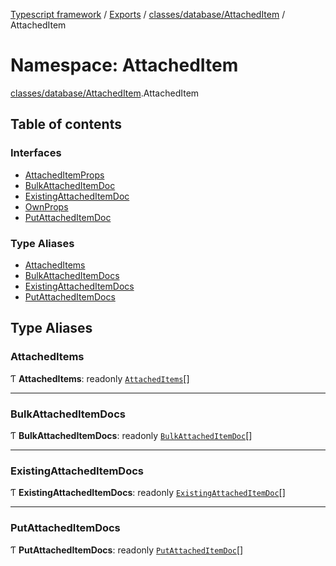 [Typescript framework](../index.md) / [Exports](../modules.md) / [classes/database/AttachedItem](classes_database_AttachedItem.md) / AttachedItem

# Namespace: AttachedItem

[classes/database/AttachedItem](classes_database_AttachedItem.md).AttachedItem

## Table of contents

### Interfaces

- [AttachedItemProps](../interfaces/classes_database_AttachedItem.AttachedItem.AttachedItemProps.md)
- [BulkAttachedItemDoc](../interfaces/classes_database_AttachedItem.AttachedItem.BulkAttachedItemDoc.md)
- [ExistingAttachedItemDoc](../interfaces/classes_database_AttachedItem.AttachedItem.ExistingAttachedItemDoc.md)
- [OwnProps](../interfaces/classes_database_AttachedItem.AttachedItem.OwnProps.md)
- [PutAttachedItemDoc](../interfaces/classes_database_AttachedItem.AttachedItem.PutAttachedItemDoc.md)

### Type Aliases

- [AttachedItems](classes_database_AttachedItem.AttachedItem.md#attacheditems)
- [BulkAttachedItemDocs](classes_database_AttachedItem.AttachedItem.md#bulkattacheditemdocs)
- [ExistingAttachedItemDocs](classes_database_AttachedItem.AttachedItem.md#existingattacheditemdocs)
- [PutAttachedItemDocs](classes_database_AttachedItem.AttachedItem.md#putattacheditemdocs)

## Type Aliases

### AttachedItems

Ƭ **AttachedItems**: readonly [`AttachedItems`](classes_database_AttachedItem.AttachedItem.md#attacheditems)[]

___

### BulkAttachedItemDocs

Ƭ **BulkAttachedItemDocs**: readonly [`BulkAttachedItemDoc`](../interfaces/classes_database_AttachedItem.AttachedItem.BulkAttachedItemDoc.md)[]

___

### ExistingAttachedItemDocs

Ƭ **ExistingAttachedItemDocs**: readonly [`ExistingAttachedItemDoc`](../interfaces/classes_database_AttachedItem.AttachedItem.ExistingAttachedItemDoc.md)[]

___

### PutAttachedItemDocs

Ƭ **PutAttachedItemDocs**: readonly [`PutAttachedItemDoc`](../interfaces/classes_database_AttachedItem.AttachedItem.PutAttachedItemDoc.md)[]
